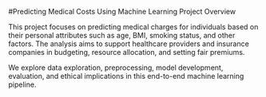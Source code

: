#Predicting Medical Costs Using Machine Learning
Project Overview

This project focuses on predicting medical charges for individuals based on their personal attributes such as age, BMI, smoking status, and other factors. The analysis aims to support healthcare providers and insurance companies in budgeting, resource allocation, and setting fair premiums.

We explore data exploration, preprocessing, model development, evaluation, and ethical implications in this end-to-end machine learning pipeline.
